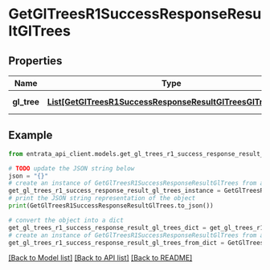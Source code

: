 # GetGlTreesR1SuccessResponseResultGlTrees


## Properties

Name | Type | Description | Notes
------------ | ------------- | ------------- | -------------
**gl_tree** | [**List[GetGlTreesR1SuccessResponseResultGlTreesGlTreeInner]**](GetGlTreesR1SuccessResponseResultGlTreesGlTreeInner.md) | A list of GL trees. | 

## Example

```python
from entrata_api_client.models.get_gl_trees_r1_success_response_result_gl_trees import GetGlTreesR1SuccessResponseResultGlTrees

# TODO update the JSON string below
json = "{}"
# create an instance of GetGlTreesR1SuccessResponseResultGlTrees from a JSON string
get_gl_trees_r1_success_response_result_gl_trees_instance = GetGlTreesR1SuccessResponseResultGlTrees.from_json(json)
# print the JSON string representation of the object
print(GetGlTreesR1SuccessResponseResultGlTrees.to_json())

# convert the object into a dict
get_gl_trees_r1_success_response_result_gl_trees_dict = get_gl_trees_r1_success_response_result_gl_trees_instance.to_dict()
# create an instance of GetGlTreesR1SuccessResponseResultGlTrees from a dict
get_gl_trees_r1_success_response_result_gl_trees_from_dict = GetGlTreesR1SuccessResponseResultGlTrees.from_dict(get_gl_trees_r1_success_response_result_gl_trees_dict)
```
[[Back to Model list]](../README.md#documentation-for-models) [[Back to API list]](../README.md#documentation-for-api-endpoints) [[Back to README]](../README.md)


